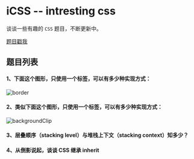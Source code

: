 # iCSS -- intresting css

谈谈一些有趣的 `CSS` 题目，不断更新中。

[题目戳我](https://github.com/chokcoco/iCSS/issues/1)

## 题目列表

#### 1、下面这个图形，只使用一个标签，可以有多少种实现方式：

![border](http://images.cnblogs.com/cnblogs_com/coco1s/881614/o_border.png)

#### 2、类似下面这个图形，只使用一个标签，可以有多少种实现方式：

![backgroundClip](http://images.cnblogs.com/cnblogs_com/coco1s/881614/o_backgroundClip.png)

#### 3、层叠顺序（stacking level）与堆栈上下文（stacking context）知多少？

#### 4、从倒影说起，谈谈 CSS 继承 inherit
